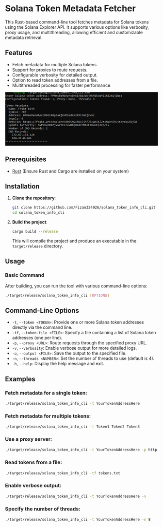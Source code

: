 # Solana Token Metadata Fetcher

This Rust-based command-line tool fetches metadata for Solana tokens using the Solana Explorer API. It supports various options like verbosity, proxy usage, and multithreading, allowing efficient and customizable metadata retrieval.

## Features
- Fetch metadata for multiple Solana tokens.
- Support for proxies to route requests.
- Configurable verbosity for detailed output.
- Option to read token addresses from a file.
- Multithreaded processing for faster performance.

![Example Image](demo/demo.png)

## Prerequisites
- [Rust](https://www.rust-lang.org/tools/install) (Ensure Rust and Cargo are installed on your system)

## Installation

1. **Clone the repository**:
    ```sh
    git clone https://github.com/Fizan324926/solana_token_info_cli.git
    cd solana_token_info_cli
    ```

2. **Build the project**:
    ```sh
    cargo build --release
    ```

   This will compile the project and produce an executable in the `target/release` directory.

## Usage

### Basic Command

After building, you can run the tool with various command-line options:

```sh
./target/release/solana_token_info_cli [OPTIONS]

```

## Command-Line Options

- `-t`, `--token <TOKEN>`: Provide one or more Solana token addresses directly via the command line.
- `-tf`, `--token-file <FILE>`: Specify a file containing a list of Solana token addresses (one per line).
- `-p`, `--proxy <URL>`: Route requests through the specified proxy URL.
- `-v`, `--verbosity`: Enable verbose output for more detailed logs.
- `-o`, `--output <FILE>`: Save the output to the specified file.
- `-n`, `--threads <NUMBER>`: Set the number of threads to use (default is 4).
- `-h`, `--help`: Display the help message and exit.

## Examples

### Fetch metadata for a single token:

```sh
./target/release/solana_token_info_cli -t YourTokenAddressHere
```

### Fetch metadata for multiple tokens:
```sh
./target/release/solana_token_info_cli -t Token1 Token2 Token3
```
### Use a proxy server:
```sh
./target/release/solana_token_info_cli -t YourTokenAddressHere -p http://yourproxy.com:8080
```
### Read tokens from a file:
```sh
./target/release/solana_token_info_cli -tf tokens.txt
```
### Enable verbose output:
```sh
./target/release/solana_token_info_cli -t YourTokenAddressHere -v
```
### Specify the number of threads:
```sh
./target/release/solana_token_info_cli -t YourTokenAddressHere -n 8
```
